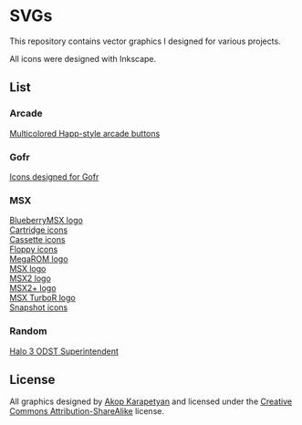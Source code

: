 # SVGs

This repository contains vector graphics I designed for various projects.

All icons were designed with Inkscape.

## List

### Arcade

[Multicolored Happ-style arcade buttons](Arcade/HappButtons.svg)

### Gofr

[Icons designed for Gofr](Gofr/GofrIcons.svg)

### MSX

[BlueberryMSX logo](MSX/BlueberryMSX.svg)  
[Cartridge icons](MSX/CartridgeIcons.svg)  
[Cassette icons](MSX/CassetteIcons.svg)  
[Floppy icons](MSX/FloppyIcons.svg)  
[MegaROM logo](MSX/MegaROMLogo.svg)  
[MSX logo](MSX/MSXLogo.svg)  
[MSX2 logo](MSX/MSX2Logo.svg)  
[MSX2+ logo](MSX/MSX2PlusLogo.svg)  
[MSX TurboR logo](MSX/MSXTurboRLogo.svg)  
[Snapshot icons](MSX/SnapshotIcons.svg)  

### Random

[Halo 3 ODST Superintendent](Random/HaloODSTSuperintendent.svg)  

## License

All graphics designed by [Akop Karapetyan](http://www.akop.org/) and licensed
under the
[Creative Commons Attribution-ShareAlike](http://creativecommons.org/licenses/by-sa/4.0/legalcode)
license.
